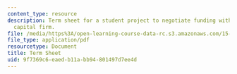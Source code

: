 ```yaml
---
content_type: resource
description: Term sheet for a student project to negotiate funding with a venture
  capital firm.
file: /media/https%3A/open-learning-course-data-rc.s3.amazonaws.com/15-391-early-stage-capital-fall-2010/9f7369c6eaedb11abb94801497d7ee4d_MIT15_391F10_term_sheet.pdf
file_type: application/pdf
resourcetype: Document
title: Term Sheet
uid: 9f7369c6-eaed-b11a-bb94-801497d7ee4d
---
```

